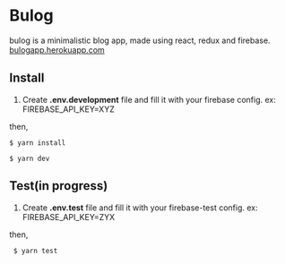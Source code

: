 # Bulog
bulog is a minimalistic blog app, made using react, redux and firebase. [bulogapp.herokuapp.com](https://www.bulogapp.herokuapp.com)

## Install

 1. Create **.env.development** file and fill it with your firebase config.
 ex: FIREBASE_API_KEY=XYZ
 
 then,
 
    $ yarn install

    $ yarn dev

## Test(in progress)

 1. Create **.env.test** file and fill it with your firebase-test config.
 ex: FIREBASE_API_KEY=ZYX
 
  then,
    
     $ yarn test

   
